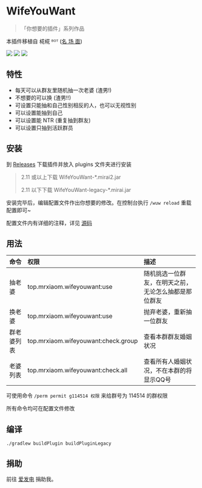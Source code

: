 # WifeYouWant

> 「你想要的插件」系列作品

本插件移植自 椛椛 ᴮᴼᵀ ([名 场 面](https://mirai.mamoe.net/assets/uploads/files/1657708242332-wifeyouwant.png))

[![](https://shields.io/github/downloads/MrXiaoM/WifeYouWant/total)](https://github.com/MrXiaoM/WifeYouWant/releases) [![](https://img.shields.io/badge/mirai--console-2.12.3-blue)](https://github.com/mamoe/mirai) [![](https://img.shields.io/badge/MiraiForum-post-yellow)](https://mirai.mamoe.net/topic/1376)

## 特性

* 每天可以从群友里随机抽一次老婆 (渣男!)
* 不想要的可以换 (渣男!!)
* 可设置只能抽和自己性别相反的人，也可以无视性别
* 可以设置能抽到自己
* 可以设置能 NTR (重复抽到群友)
* 可以设置只抽到活跃群员

## 安装

到 [Releases](https://github.com/MrXiaoM/WifeYouWant/releases) 下载插件并放入 plugins 文件夹进行安装

> 2.11 或以上下载 WifeYouWant-*.mirai2.jar
>
> 2.11 以下下载 WifeYouWant-legacy-*.mirai.jar

安装完毕后，编辑配置文件作出你想要的修改。在控制台执行 `/wuw reload` 重载配置即可~

配置文件内有详细的注释，详见 [源码](src/main/kotlin/PluginConfig.kt)

## 用法

| 命令    | 权限                                  | 描述                         |
|:------|:------------------------------------|:---------------------------|
| 抽老婆   | top.mrxiaom.wifeyouwant:use         | 随机挑选一位群友，在明天之前，无论怎么抽都是那位群友 |
| 换老婆   | top.mrxiaom.wifeyouwant:use         | 抛弃老婆，重新抽一位群友               |
| 群老婆列表 | top.mrxiaom.wifeyouwant:check.group | 查看本群群友婚姻状况                 |
| 老婆列表  | top.mrxiaom.wifeyouwant:check.all   | 查看所有人婚姻状况，不在本群的将显示QQ号      |

可使用命令 `/perm permit g114514 权限` 来给群号为 114514 的群权限

所有命令均可在配置文件修改

## 编译

```
./gradlew buildPlugin buildPluginLegacy
```

## 捐助

前往 [爱发电](https://afdian.net/a/mrxiaom) 捐助我。
